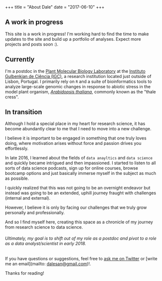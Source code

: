 +++
title = "About Dale"
date = "2017-06-10"
+++

## A work in progress
This site is a work in progress! I'm working hard to find the time to make updates to the site and build up a portfolio of analyses. Expect more projects and posts soon :).

## Currently

I'm a postdoc in the [Plant Molecular Biology Laboratory](http://www.igc.gulbenkian.pt/pduque) at the [Instituto Gulbenkian de Ciência (IGC)](http://www.igc.gulbenkian.pt), a research institution located just outside of Lisbon, Portugal. I primarily rely on `R` and a suite of bioinformatics tools to analyze large-scale genomic changes in response to abiotic stress in the model plant organism, [*Arabidopsis thaliana*](https://en.wikipedia.org/wiki/Arabidopsis_thaliana), commonly known as the "thale cress".

## In transition

Although I hold a special place in my heart for research science, it has become abundantly clear to me that I need to move into a new challenge. 

I believe it is important to be engaged in something that one truly loves doing, where motivation arises without force and passion drives you effortlessly. 

In late 2016, I learned about the fields of `data anayltics` and `data science` and quickly became intrigued and then impassioned. I started to listen to all sorts of data science podcasts, sign up for online courses, browse bootcamp options and just basically immerse myself in the subject as much as possible. 

I quickly realized that this was not going to be an overnight endeavor but instead was going to be an extended, uphill journey fraught with challenges (internal and external). 

However, I believe it is only by facing our challenges that we truly grow personally and professionally. 

And so I find myself here, creating this space as a chronicle of my journey from research science to data science. 

###### Ultimately, my goal is to shift out of my role as a postdoc and pivot to a role as a data analyst/scientist in early 2018.

If you have questions or suggestions, feel free to [ask me on Twitter](https://twitter.com/yogiwankinobi) or [write me an email](mailto: dalesan@gmail.com)!.

Thanks for reading!




